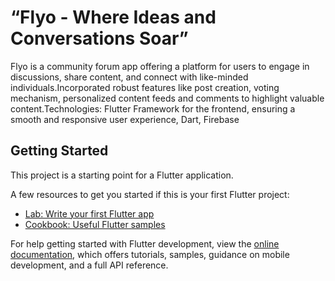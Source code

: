# “Flyo - Where Ideas and Conversations Soar”

Flyo is a community forum app offering a platform for users to engage in discussions, share content, and connect with like-minded individuals.Incorporated robust features like post creation, voting mechanism, personalized content feeds and comments to highlight valuable content.Technologies: Flutter Framework for the frontend, ensuring a smooth and responsive user experience, Dart, Firebase

## Getting Started

This project is a starting point for a Flutter application.

A few resources to get you started if this is your first Flutter project:

- [Lab: Write your first Flutter app](https://docs.flutter.dev/get-started/codelab)
- [Cookbook: Useful Flutter samples](https://docs.flutter.dev/cookbook)

For help getting started with Flutter development, view the
[online documentation](https://docs.flutter.dev/), which offers tutorials,
samples, guidance on mobile development, and a full API reference.
